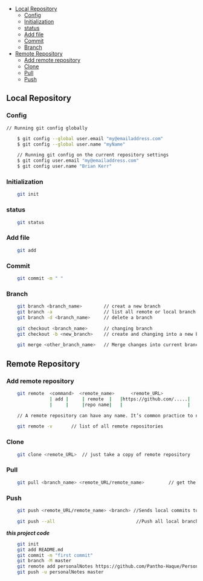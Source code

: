 - [Local Repository](#local-repository)
  - [Config](#config)
  - [Initialization](#initialization)
  - [status](#status)
  - [Add file](#add-file)
  - [Commit](#commit)
  - [Branch](#branch)
- [Remote Repository](#remote-repository)
  - [Add remote repository](#add-remote-repository)
  - [Clone](#clone)
  - [Pull](#pull)
  - [Push](#push)

## Local Repository

### Config

    // Running git config globally

```sh
    $ git config --global user.email "my@emailaddress.com"
    $ git config --global user.name "myName"

    // Running git config on the current repository settings
    $ git config user.email "my@emailaddress.com"
    $ git config user.name "Brian Kerr"
```

### Initialization

```sh
    git init
```

### status

```sh
    git status
```

### Add file

```sh
    git add
```

### Commit

```sh
    git commit -m " "
```

### Branch

```sh
    git branch <branch_name>        // creat a new branch
    git branch -a                   // list all remote or local branch
    git branch -d <branch_name>     // delete a branch

    git checkout <branch_name>      // changing branch
    git checkout -b <new_branch>    // create and changing into a new branch

    git merge <other_branch_name>   // Merge changes into current branch
```

## Remote Repository

### Add remote repository

```sh
    git remote  <command>  <remote_name>      <remote_URL>
                | add |     | remote  |   |https://github.com/.....|
                |     |     |repo name|   |                        |

    // A remote repository can have any name. It’s common practice to name the remote repository ‘origin’.

    git remote -v       // list of all remote repositories
```

### Clone

```sh
    git clone <remote_URL>  // just take a copy of remote repository
```

### Pull

```sh
    git pull <branch_name> <remote_URL/remote_name>         // get the latest version of a repository
```

### Push

```sh
    git push <remote_URL/remote_name> <branch> //Sends local commits to the remote repository.

    git push --all                              //Push all local branches to remote repository
```

<!-- http://guides.beanstalkapp.com/version-control/common-git-commands.html

stash
log
rm

 -->

**_this project code_**

```sh
    git init
    git add README.md
    git commit -m "first commit"
    git branch -M master
    git remote add personalNotes https://github.com/Pantho-Haque/PersonalNoets.git
    git push -u personalNotes master
```
